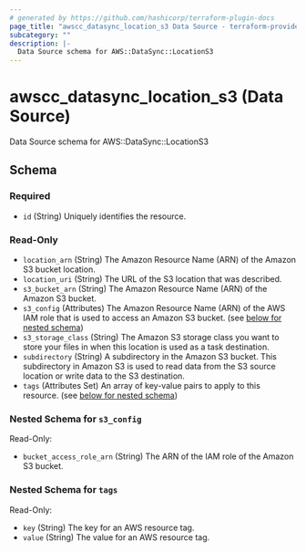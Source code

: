 ```yaml
---
# generated by https://github.com/hashicorp/terraform-plugin-docs
page_title: "awscc_datasync_location_s3 Data Source - terraform-provider-awscc"
subcategory: ""
description: |-
  Data Source schema for AWS::DataSync::LocationS3
---
```


# awscc_datasync_location_s3 (Data Source)

Data Source schema for AWS::DataSync::LocationS3



<!-- schema generated by tfplugindocs -->
## Schema

### Required

- `id` (String) Uniquely identifies the resource.

### Read-Only

- `location_arn` (String) The Amazon Resource Name (ARN) of the Amazon S3 bucket location.
- `location_uri` (String) The URL of the S3 location that was described.
- `s3_bucket_arn` (String) The Amazon Resource Name (ARN) of the Amazon S3 bucket.
- `s3_config` (Attributes) The Amazon Resource Name (ARN) of the AWS IAM role that is used to access an Amazon S3 bucket. (see [below for nested schema](#nestedatt--s3_config))
- `s3_storage_class` (String) The Amazon S3 storage class you want to store your files in when this location is used as a task destination.
- `subdirectory` (String) A subdirectory in the Amazon S3 bucket. This subdirectory in Amazon S3 is used to read data from the S3 source location or write data to the S3 destination.
- `tags` (Attributes Set) An array of key-value pairs to apply to this resource. (see [below for nested schema](#nestedatt--tags))

<a id="nestedatt--s3_config"></a>
### Nested Schema for `s3_config`

Read-Only:

- `bucket_access_role_arn` (String) The ARN of the IAM role of the Amazon S3 bucket.


<a id="nestedatt--tags"></a>
### Nested Schema for `tags`

Read-Only:

- `key` (String) The key for an AWS resource tag.
- `value` (String) The value for an AWS resource tag.
